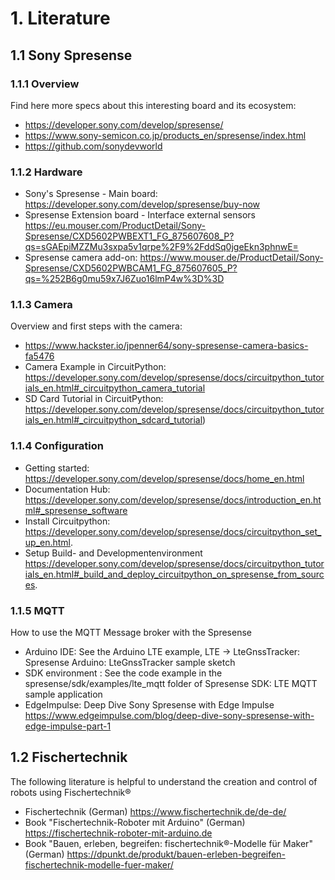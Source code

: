 # 1. Literature

## 1.1 Sony Spresense

### 1.1.1 Overview

Find here more specs about this interesting board and its ecosystem:

* https://developer.sony.com/develop/spresense/
* https://www.sony-semicon.co.jp/products_en/spresense/index.html
* https://github.com/sonydevworld


### 1.1.2 Hardware

* Sony's Spresense - Main board: https://developer.sony.com/develop/spresense/buy-now
* Spresense Extension board - Interface external sensors https://eu.mouser.com/ProductDetail/Sony-Spresense/CXD5602PWBEXT1_FG_875607608_P?qs=sGAEpiMZZMu3sxpa5v1qrpe%2F9%2FddSq0jgeEkn3phnwE=
* Spresense camera add-on: https://www.mouser.de/ProductDetail/Sony-Spresense/CXD5602PWBCAM1_FG_875607605_P?qs=%252B6g0mu59x7J6Zuo16lmP4w%3D%3D


### 1.1.3 Camera

Overview and first steps with the camera:

* https://www.hackster.io/jpenner64/sony-spresense-camera-basics-fa5476
* Camera Example in CircuitPython: https://developer.sony.com/develop/spresense/docs/circuitpython_tutorials_en.html#_circuitpython_camera_tutorial
* SD Card Tutorial in CircuitPython: https://developer.sony.com/develop/spresense/docs/circuitpython_tutorials_en.html#_circuitpython_sdcard_tutorial)

### 1.1.4 Configuration

* Getting started: https://developer.sony.com/develop/spresense/docs/home_en.html
* Documentation Hub: https://developer.sony.com/develop/spresense/docs/introduction_en.html#_spresense_software
* Install Circuitpython: https://developer.sony.com/develop/spresense/docs/circuitpython_set_up_en.html.
* Setup Build- and Developmentenvironment https://developer.sony.com/develop/spresense/docs/circuitpython_tutorials_en.html#_build_and_deploy_circuitpython_on_spresense_from_sources.

### 1.1.5 MQTT

How to use the MQTT Message broker with the Spresense

- Arduino IDE: See the Arduino LTE example, LTE → LteGnssTracker: Spresense Arduino: LteGnssTracker sample sketch
- SDK environment : See the code example in the spresense/sdk/examples/lte_mqtt folder of  Spresense SDK: LTE MQTT sample application
- EdgeImpulse: Deep Dive Sony Spresense with Edge Impulse https://www.edgeimpulse.com/blog/deep-dive-sony-spresense-with-edge-impulse-part-1 

## 1.2 Fischertechnik

The following literature is helpful to understand the creation and control of robots using Fischertechnik®

* Fischertechnik (German) https://www.fischertechnik.de/de-de/
* Book "Fischertechnik-Roboter mit Arduino" (German) https://fischertechnik-roboter-mit-arduino.de
* Book "Bauen, erleben, begreifen: fischertechnik®-Modelle für Maker" (German) https://dpunkt.de/produkt/bauen-erleben-begreifen-fischertechnik-modelle-fuer-maker/
